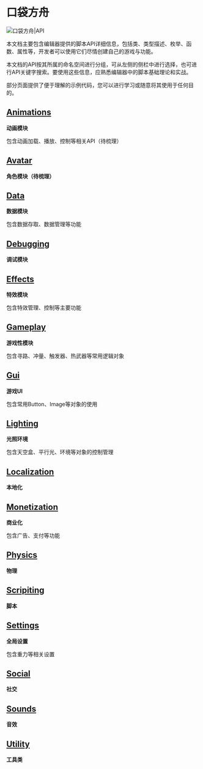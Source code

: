 # 口袋方舟

![口袋方舟|API](https://tc-cdn-forum.ark.online/forum/202302/16/100133d3zgv92vle29999h.png)


本文档主要包含编辑器提供的脚本API详细信息，包括类、类型描述、枚举、函数、属性等，开发者可以使用它们尽情创建自己的游戏与功能。

本文档的API按其所属的命名空间进行分组，可从左侧的侧栏中进行选择，也可进行API关键字搜索。要使用这些信息，应熟悉编辑器中的脚本基础理论和实战。

部分页面提供了便于理解的示例代码，您可以进行学习或随意将其使用于任何目的。

## [Animations](../groups/Animations.Animations.md)

**动画模块**

包含动画加载、播放、控制等相关API（待梳理）

## [Avatar](../groups/Avatar.Avatar.md)

**角色模块（待梳理）**

## [Data](../groups/Data.Data.md)

**数据模块**

包含数据存取、数据管理等功能

## [Debugging](../groups/Debugging.Debugging.md)

**调试模块**

## [Effects](../groups/Effects.Effects.md)

**特效模块**

包含特效管理、控制等主要功能

## [Gameplay](../groups/Gameplay.Gameplay.md)

**游戏性模块**

包含寻路、冲量、触发器、热武器等常用逻辑对象

## [Gui](../groups/Gui.Gui.md)

**游戏UI**

包含常用Button、Image等对象的使用

## [Lighting](../groups/Lighting.Lighting.md)

**光照环境**

包含天空盒、平行光、环境等对象的控制管理

## [Localization](../groups/Localization.Localization.md)

**本地化**

## [Monetization](../groups/Monetization.Monetization.md)

**商业化**

包含广告、支付等功能

## [Physics](../groups/Physics.Physics.md)

**物理**

## [Scripiting](../groups/Scripiting.Scripiting.md)

**脚本**

## [Settings](../groups/Settings.Settings.md)

**全局设置**

包含重力等相关设置

## [Social](../groups/Social.Social.md)

**社交**

## [Sounds](../groups/Sounds.Sounds.md)

**音效**

## [Utility](../groups/Utility.Utility.md)

**工具类**
